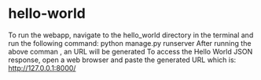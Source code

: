 # hello-world
To run the webapp, navigate to the hello_world directory in the terminal and run the following command:
python manage.py runserver
After running the above comman , an URL will be generated
To access the Hello World JSON response, open a web browser and paste  the generated  URL which is:
http://127.0.0.1:8000/

